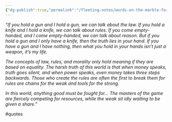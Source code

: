 ```yaml
---
{"dg-publish":true,"permalink":"/fleeting-notes/words-on-the-marble-for-fertile-minds/","tags":["#quotes"],"noteIcon":"2"}
---
```


*“If you hold a gun and I hold a gun, we can talk about the law. If you hold a knife and I hold a knife, we can talk about rules. If you come empty-handed, and I come empty-handed, we can talk about reason. But if you hold a gun and I only have a knife, then the truth lies in your hand. If you have a gun and I have nothing, then what you hold in your hands isn’t just a weapon, it’s my life.*

*The concepts of law, rules, and morality only hold meaning if they are based on equality. The harsh truth of this world is that when money speaks, truth goes silent, and when power speaks, even money takes three steps backwards. Those who create the rules are often the first to break them for rules are chains for the weak and tools for the strong.*

*In this world, anything good must be fought for… The masters of the game are fiercely competing for resources, while the weak sit idly waiting to be given a share.”*

#quotes
